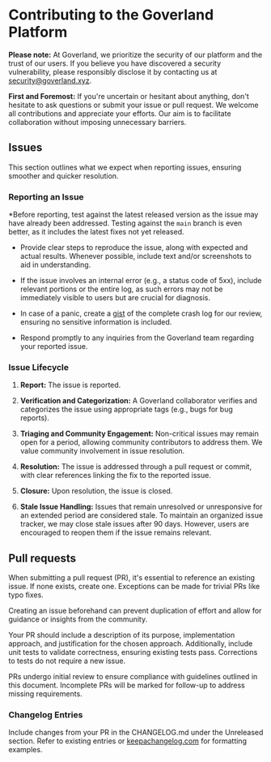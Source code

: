 # Contributing to the Goverland Platform

**Please note:** At Goverland, we prioritize the security of our platform
and the trust of our users. If you believe you have discovered a security
vulnerability, please responsibly disclose it by contacting us at security@goverland.xyz.

**First and Foremost:** If you're uncertain or hesitant about anything,
don't hesitate to ask questions or submit your issue or pull request.
We welcome all contributions and appreciate your efforts. Our aim is
to facilitate collaboration without imposing unnecessary barriers.

## Issues

This section outlines what we expect when reporting issues, ensuring smoother
and quicker resolution.

### Reporting an Issue

*Before reporting, test against the latest released version as the issue may
have already been addressed. Testing against the `main` branch is even better,
as it includes the latest fixes not yet released.

* Provide clear steps to reproduce the issue, along with expected and actual
  results. Whenever possible, include text and/or screenshots to aid in understanding.

* If the issue involves an internal error (e.g., a status code of 5xx), include
  relevant portions or the entire log, as such errors may not be immediately
  visible to users but are crucial for diagnosis.

* In case of a panic, create a [gist](https://gist.github.com) of the complete crash
  log for our review, ensuring no sensitive information is included.

* Respond promptly to any inquiries from the Goverland team regarding your reported issue.

### Issue Lifecycle

1. **Report:** The issue is reported.

2. **Verification and Categorization:** A Goverland collaborator verifies and categorizes
   the issue using appropriate tags (e.g., bugs for bug reports).

3. **Triaging and Community Engagement:** Non-critical issues may remain open for a period,
   allowing community contributors to address them. We value community involvement
   in issue resolution.

4. **Resolution:** The issue is addressed through a pull request or commit, with clear
   references linking the fix to the reported issue.

5. **Closure:** Upon resolution, the issue is closed.

6. **Stale Issue Handling:** Issues that remain unresolved or unresponsive for an extended
   period are considered stale. To maintain an organized issue tracker, we may close stale
   issues after 90 days. However, users are encouraged to reopen them if the issue
   remains relevant.

## Pull requests

When submitting a pull request (PR), it's essential to reference an existing issue.
If none exists, create one. Exceptions can be made for trivial PRs like typo fixes.

Creating an issue beforehand can prevent duplication of effort and allow for guidance
or insights from the community.

Your PR should include a description of its purpose, implementation approach, and
justification for the chosen approach. Additionally, include unit tests to validate
correctness, ensuring existing tests pass. Corrections to tests do not require
a new issue.

PRs undergo initial review to ensure compliance with guidelines outlined in this document.
Incomplete PRs will be marked for follow-up to address missing requirements.

### Changelog Entries

Include changes from your PR in the CHANGELOG.md under the Unreleased section.
Refer to existing entries or [keepachangelog.com](https://keepachangelog.com/en/1.1.0/)
for formatting examples.
